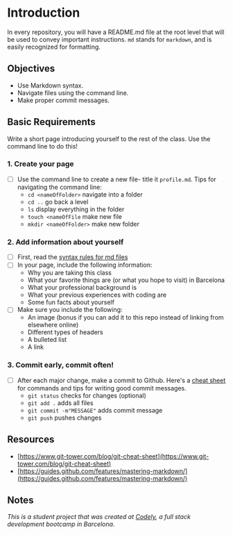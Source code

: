 # Introduction
In every repository, you will have a README.md file at the root level that will be used to convey important instructions. `md` stands for `markdown`, and is easily recognized for formatting.

## Objectives
  - Use Markdown syntax.
  - Navigate files using the command line.
  - Make proper commit messages.

## Basic Requirements
Write a short page introducing yourself to the rest of the class. Use the command line to do this!

### 1. Create your page
  - [ ] Use the command line to create a new file- title it `profile.md`. Tips for navigating the command line:
    - `cd <nameOfFolder>` navigate into a folder
    - `cd ..` go back a level
    - `ls` display everything in the folder
    - `touch <nameOfFile` make new file
    - `mkdir <nameOfFolder>` make new folder 

### 2. Add information about yourself
  - [ ] First, read the [syntax rules for md files](https://guides.github.com/features/mastering-markdown/)
  - [ ] In your page, include the following information:
    - Why you are taking this class
    - What your favorite things are (or what you hope to visit) in Barcelona
    - What your professional background is
    - What your previous experiences with coding are
    - Some fun facts about yourself
  - [ ] Make sure you include the following:
    - An image (bonus if you can add it to this repo instead of linking from elsewhere online)
    - Different types of headers
    - A bulleted list
    - A link

### 3. Commit early, commit often!
  - [ ] After each major change, make a commit to Github. Here's a [cheat sheet](https://www.git-tower.com/blog/git-cheat-sheet) for commands and tips for writing good commit messages.
    - `git status` checks for changes (optional)
    - `git add .` adds all files 
    - `git commit -m"MESSAGE"` adds commit message
    - `git push` pushes changes

## Resources
  - [https://www.git-tower.com/blog/git-cheat-sheet](https://www.git-tower.com/blog/git-cheat-sheet)
  - [https://guides.github.com/features/mastering-markdown/](https://guides.github.com/features/mastering-markdown/)

## Notes
_This is a student project that was created at [Codely](http://codely.tech), a full stack development bootcamp in Barcelona._
